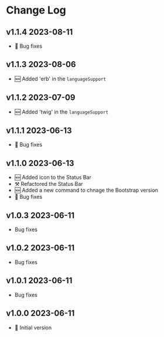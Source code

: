 # Change Log

## v1.1.4 2023-08-11

- 🐛 Bug fixes

## v1.1.3 2023-08-06

- 🆕 Added 'erb' in the `languageSupport`

## v1.1.2 2023-07-09

- 🆕 Added 'twig' in the `languageSupport`

## v1.1.1 2023-06-13

- 🐛 Bug fixes

## v1.1.0 2023-06-13

- 🆕 Added icon to the Status Bar
- ⚒️ Refactored the Status Bar
- 🆕 Added a new command to chnage the Bootstrap version
- 🐛 Bug fixes

## v1.0.3 2023-06-11

- Bug fixes

## v1.0.2 2023-06-11

- Bug fixes

## v1.0.1 2023-06-11

- Bug fixes

## v1.0.0 2023-06-11

- 🎉 Initial version
